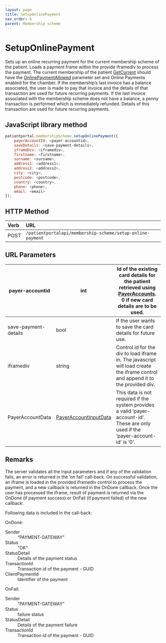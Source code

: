 ```yaml
---
layout: page
title: SetupOnlinePayment
nav_order: 6
parent: Membership scheme
---
```


# SetupOnlinePayment

Sets up an online recurring payment for the current membership scheme of the patient. Loads a payment frame within the provide iframediv to process the payment. The current membership of the patient [GetCurrent](#_GetCurrent) should have the [OnlinePaymentAllowed](#_Properties_1) parameter set and Online Payments enabled for the chamber. If the membership’s last invoice has a balance associated, the user is made to pay that invoice and the details of that transaction are used for future recurring payments. If the last invoice associated with the membership scheme does not have a balance, a penny transaction is performed which is immediately refunded. Details of this transaction are used for future recurring payments.

## JavaScript library method

```javascript
patientportal.membershipScheme.setupOnlinePayment({
    payerAccountId: <payer-accountid>,
    saveDetails: <save-payment-details>,
    iframeDiv: <iframediv>,
    firstname: <firstname>,
    surname: <surname>,
    address1: <address1>,
    address2: <address2>,
    city: <city>,
    postcode: <postcode>,
    country: <country>,
    phone: <phone>,
    email: <email>
});
```

## HTTP Method

| Verb | URL                                               |
|:-----|:--------------------------------------------------|
| POST | `/patientportalapi/membership-scheme/setup-online-payment` |

## URL Parameters

| payer-accountid | int | Id of the existing card details for the patient retrieved using [PayerAccounts](#_PayerAccounts). 0 if new card details are to be used. |
| --- | --- | --- |
| save-payment-details | bool | If the user wants to save the card details for future use. |
| iframediv | string | Control id for the div to load iframe in. The javascript will load create the iframe control and append it to the provided div. |
| PayerAccountData | [PayerAccountInputData](../objects-and-data-types/payeraccountdata) | This data is not required if the system provides a valid ‘payer-account-id’. These are only used if the ‘payer-account-id’ is ‘0’. |

## Remarks

The server validates all the input parameters and if any of the validation fails, an error is returned in the ‘on fail’ call-back. On successful validation, an iframe is loaded in the provided iframediv control to process the payment, and a new callback is returned in the OnDone callback. Once the user has processed the iframe, result of payment is returned via the OnDone (if payment success) or OnFail (if payment failed) of the new callback:

Following data is included in the call-back:

OnDone:

<dl>
  <dt>Sender</dt>
  <dd>“PAYMENT-GATEWAY”</dd>
  <dt>Status</dt>
  <dd>"OK"</dd>
  <dt>StatusDetail</dt>
  <dd>Details of the payment status</dd>
  <dt>TransactionId</dt>
  <dd>Transaction id of the payment - GUID</dd>
  <dt>ClientPaymentId</dt>
  <dd>Identifier of the payment</dd>
</dl>

OnFail:

<dl>
  <dt>Sender</dt>
  <dd>“PAYMENT-GATEWAY”</dd>
  <dt>Status</dt>
  <dd>failure status</dd>
  <dt>StatusDetail</dt>
  <dd>Details of the payment failure</dd>
  <dt>TransactionId</dt>
  <dd>Transaction id of the payment - GUID</dd>
</dl>
